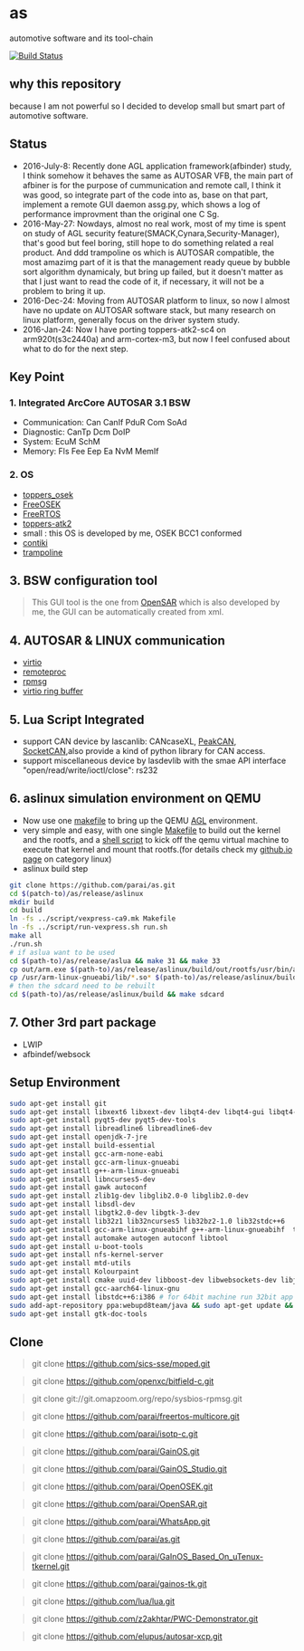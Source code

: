 # as
automotive software and its tool-chain

[![Build Status](https://travis-ci.org/parai/as.svg?branch=master)](https://travis-ci.org/parai/as)

## why this repository
because I am not powerful so I decided to develop small but smart part of automotive software.

## Status
* 2016-July-8: Recently done AGL application framework(afbinder) study, I think somehow it behaves the same as AUTOSAR VFB, the main part of afbiner is for the purpose of cummunication and remote call, I think it was good, so integrate part of the code into as, base on that part, implement a remote GUI daemon assg.py, which shows a log of performance improvment than the original one C Sg. 
* 2016-May-27: Nowdays, almost no real work, most of my time is spent on study of AGL security feature(SMACK,Cynara,Security-Manager), that's good but feel boring, still hope to do something related a real product. And ddd trampoline os which is AUTOSAR compatible, the most amazimg part of it is that the management ready queue by bubble sort algorithm dynamicaly, but bring up failed, but it doesn't matter as that I just want to read the code of it, if necessary, it will not be a problem to bring it up.
* 2016-Dec-24: Moving from AUTOSAR platform to linux, so now I almost have no update on AUTOSAR software stack, but many research on linux platform, generally focus on the driver system study.
* 2016-Jan-24:  Now I have porting toppers-atk2-sc4 on arm920t(s3c2440a) and arm-cortex-m3, but now I feel confused about what to do for the next step. 

## Key Point

### 1. Integrated ArcCore AUTOSAR 3.1 BSW
* Communication: Can CanIf PduR Com SoAd
* Diagnostic: CanTp Dcm DoIP
* System: EcuM SchM
* Memory: Fls Fee Eep Ea NvM MemIf

### 2. OS 
* [toppers_osek](https://www.toppers.jp/osek-os.html)
* [FreeOSEK](http://opensek.sourceforge.net/)
* [FreeRTOS](http://www.freertos.org/)
* [toppers-atk2](https://www.toppers.jp/atk2.html)
* small : this OS is developed by me, OSEK BCC1 conformed
* [contiki](http://contiki-os.org/)
* [trampoline](https://github.com/TrampolineRTOS/trampoline)

## 3. BSW configuration tool
> This GUI tool is the one from [OpenSAR](https://github.com/parai/OpenSAR.git) which is also developed by me, the GUI can be automatically created from xml.

## 4. AUTOSAR & LINUX communication
* [virtio](http://docs.oasis-open.org/virtio/virtio/v1.0/csprd01/virtio-v1.0-csprd01.pdf)
* [remoteproc](https://www.kernel.org/doc/Documentation/remoteproc.txt)
* [rpmsg](https://www.kernel.org/doc/Documentation/rpmsg.txt)
* [virtio ring buffer](http://www.ibm.com/developerworks/cn/linux/1402_caobb_virtio/)

## 5. Lua Script Integrated
* support CAN device by lascanlib: CANcaseXL, [PeakCAN](http://www.peak-system.com/PCAN-USB.199.0.html?L=1), [SocketCAN](https://en.wikipedia.org/wiki/SocketCAN),also provide a kind of python library for CAN access.
* support miscellaneous device by lasdevlib with the smae API interface "open/read/write/ioctl/close": rs232

## 6. aslinux simulation environment on QEMU
* Now use one [makefile](https://github.com/parai/as/blob/master/release/aslinux/makefile) to bring up the QEMU [AGL](https://www.automotivelinux.org/) environment.
* very simple and easy, with one single [Makefile](https://github.com/parai/as/blob/master/release/aslinux/script/vexpress-ca9.mk) to build out the kernel and the rootfs, and a [shell script](https://github.com/parai/as/blob/master/release/aslinux/script/run-vexpress.sh) to kick off the qemu virtual machine to execute that kernel and mount that rootfs.(for details check my [github.io page](http://parai.github.io/as/navigations/categories.html) on category linux)
* aslinux build step

```sh
git clone https://github.com/parai/as.git
cd $(patch-to)/as/release/aslinux
mkdir build
cd build
ln -fs ../script/vexpress-ca9.mk Makefile
ln -fs ../script/run-vexpress.sh run.sh
make all
./run.sh
# if aslua want to be used
cd $(path-to)/as/release/aslua && make 31 && make 33 
cp out/arm.exe $(path-to)/as/release/aslinux/build/out/rootfs/usr/bin/aslua -v
cp /usr/arm-linux-gnueabi/lib/*.so* $(path-to)/as/release/aslinux/build/out/rootfs/lib -v
# then the sdcard need to be rebuilt
cd $(path-to)/as/release/aslinux/build && make sdcard
```

## 7. Other 3rd part package
* LWIP
* afbindef/websock

## Setup Environment

``` bash
sudo apt-get install git
sudo apt-get install libxext6 libxext-dev libqt4-dev libqt4-gui libqt4-sql qt4-dev-tools qt4-doc qt4-designer qt4-qtconfig "python-qt4-*" python-qt4
sudo apt-get install pyqt5-dev pyqt5-dev-tools
sudo apt-get install libreadline6 libreadline6-dev
sudo apt-get install openjdk-7-jre
sudo apt-get install build-essential
sudo apt-get install gcc-arm-none-eabi
sudo apt-get install gcc-arm-linux-gnueabi
sudo apt-get insatll g++-arm-linux-gnueabi
sudo apt-get install libncurses5-dev
sudo apt-get install gawk autoconf
sudo apt-get install zlib1g-dev libglib2.0-0 libglib2.0-dev
sudo apt-get install libsdl-dev
sudo apt-get install libgtk2.0-dev libgtk-3-dev
sudo apt-get install lib32z1 lib32ncurses5 lib32bz2-1.0 lib32stdc++6
sudo apt-get install gcc-arm-linux-gnueabihf g++-arm-linux-gnueabihf  tslib
sudo apt-get install automake autogen autoconf libtool
sudo apt-get install u-boot-tools
sudo apt-get install nfs-kernel-server
sudo apt-get install mtd-utils
sudo apt-get install Kolourpaint
sudo apt-get install cmake uuid-dev libboost-dev libwebsockets-dev libjson-c-dev libjson-glib-1.0-0 libjson0 libjson0-dev
sudo apt-get install gcc-aarch64-linux-gnu
sudo apt-get install libstdc++6:i386 # for 64bit machine run 32bit app
sudo add-apt-repository ppa:webupd8team/java && sudo apt-get update && sudo apt-get install oracle-java7-installer
sudo apt-get install gtk-doc-tools
```

## Clone
> git clone https://github.com/sics-sse/moped.git

> git clone https://github.com/openxc/bitfield-c.git

> git clone git://git.omapzoom.org/repo/sysbios-rpmsg.git

> git clone https://github.com/parai/freertos-multicore.git

> git clone https://github.com/parai/isotp-c.git

> git clone https://github.com/parai/GainOS.git

> git clone https://github.com/parai/GainOS_Studio.git

> git clone https://github.com/parai/OpenOSEK.git

> git clone https://github.com/parai/OpenSAR.git

> git clone https://github.com/parai/WhatsApp.git

> git clone https://github.com/parai/as.git

> git clone https://github.com/parai/GaInOS_Based_On_uTenux-tkernel.git

> git clone https://github.com/parai/gainos-tk.git

> git clone https://github.com/lua/lua.git

> git clone https://github.com/z2akhtar/PWC-Demonstrator.git

> git clone https://github.com/elupus/autosar-xcp.git


